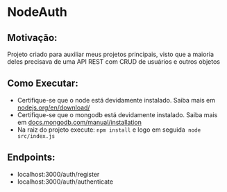 # NodeAuth

## Motivação:
  Projeto criado para auxiliar meus projetos principais, 
  visto que a maioria deles precisava de uma API REST com CRUD de usuários e outros objetos

## Como Executar:
  * Certifique-se que o node está devidamente instalado. Saiba mais em  [nodejs.org/en/download/](https://nodejs.org/en/download/)
  * Certifique-se que o mongodb está devidamente instalado. Saiba mais em  [docs.mongodb.com/manual/installation](https://docs.mongodb.com/manual/installation/)
  * Na raiz do projeto execute:
  `npm install` e logo em seguida` node src/index.js`
  
## Endpoints:
  * localhost:3000/auth/register 
  * localhost:3000/auth/authenticate
